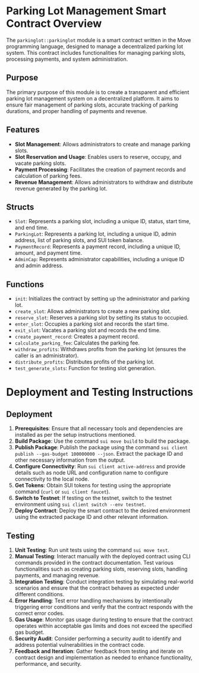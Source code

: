 # Parking Lot Management Smart Contract Overview

The `parkinglot::parkinglot` module is a smart contract written in the Move programming language, designed to manage a decentralized parking lot system. This contract includes functionalities for managing parking slots, processing payments, and system administration.

## Purpose

The primary purpose of this module is to create a transparent and efficient parking lot management system on a decentralized platform. It aims to ensure fair management of parking slots, accurate tracking of parking durations, and proper handling of payments and revenue.

## Features

- **Slot Management**: Allows administrators to create and manage parking slots.
- **Slot Reservation and Usage**: Enables users to reserve, occupy, and vacate parking slots.
- **Payment Processing**: Facilitates the creation of payment records and calculation of parking fees.
- **Revenue Management**: Allows administrators to withdraw and distribute revenue generated by the parking lot.

## Structs

- `Slot`: Represents a parking slot, including a unique ID, status, start time, and end time.
- `ParkingLot`: Represents a parking lot, including a unique ID, admin address, list of parking slots, and SUI token balance.
- `PaymentRecord`: Represents a payment record, including a unique ID, amount, and payment time.
- `AdminCap`: Represents administrator capabilities, including a unique ID and admin address.

## Functions

- `init`: Initializes the contract by setting up the administrator and parking lot.
- `create_slot`: Allows administrators to create a new parking slot.
- `reserve_slot`: Reserves a parking slot by setting its status to occupied.
- `enter_slot`: Occupies a parking slot and records the start time.
- `exit_slot`: Vacates a parking slot and records the end time.
- `create_payment_record`: Creates a payment record.
- `calculate_parking_fee`: Calculates the parking fee.
- `withdraw_profits`: Withdraws profits from the parking lot (ensures the caller is an administrator).
- `distribute_profits`: Distributes profits of the parking lot.
- `test_generate_slots`: Function for testing slot generation.

# Deployment and Testing Instructions

## Deployment

1. **Prerequisites**: Ensure that all necessary tools and dependencies are installed as per the setup instructions mentioned.
2. **Build Package**: Use the command `sui move build` to build the package.
3. **Publish Package**: Publish the package using the command `sui client publish --gas-budget 100000000 --json`. Extract the package ID and other necessary information from the output.
4. **Configure Connectivity**: Run `sui client active-address` and provide details such as node URL and configuration name to configure connectivity to the local node.
5. **Get Tokens**: Obtain SUI tokens for testing using the appropriate command (`curl` or `sui client faucet`).
6. **Switch to Testnet**: If testing on the testnet, switch to the testnet environment using `sui client switch --env testnet`.
7. **Deploy Contract**: Deploy the smart contract to the desired environment using the extracted package ID and other relevant information.

## Testing

1. **Unit Testing**: Run unit tests using the command `sui move test`.
2. **Manual Testing**: Interact manually with the deployed contract using CLI commands provided in the contract documentation. Test various functionalities such as creating parking slots, reserving slots, handling payments, and managing revenue.
3. **Integration Testing**: Conduct integration testing by simulating real-world scenarios and ensure that the contract behaves as expected under different conditions.
4. **Error Handling**: Test error handling mechanisms by intentionally triggering error conditions and verify that the contract responds with the correct error codes.
5. **Gas Usage**: Monitor gas usage during testing to ensure that the contract operates within acceptable gas limits and does not exceed the specified gas budget.
6. **Security Audit**: Consider performing a security audit to identify and address potential vulnerabilities in the contract code.
7. **Feedback and Iteration**: Gather feedback from testing and iterate on contract design and implementation as needed to enhance functionality, performance, and security.

